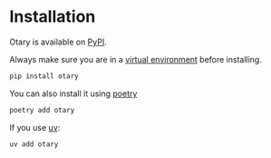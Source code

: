 # Installation

Otary is available on [PyPI](https://pypi.org/project/otary/).

Always make sure you are in a [virtual environment](https://packaging.python.org/en/latest/guides/installing-using-pip-and-virtual-environments/) before installing.

```bash
pip install otary
```

You can also install it using [poetry](https://python-poetry.org/)

```bash
poetry add otary
```

If you use [uv](https://docs.astral.sh/uv/):

```bash
uv add otary
```
